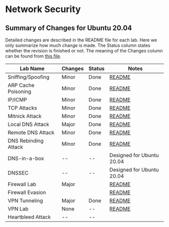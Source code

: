 # Network Security

## Summary of Changes for Ubuntu 20.04

Detailed changes are described in the README file for each lab.
Here we only summarize how much change is made.
The Status column states whether the revision is finished or not.
The meaning of the Changes column can be found from
[this file](../common-files/category_of_revision.md).

| Lab Name | Changes | Status |  Notes |
| ---      | ---     | ---    |  ---   |
| Sniffing/Spoofing   | Minor | Done | [README](Sniffing_Spoofing/README.md)|
| ARP Cache Poisoning | Minor | Done | [README](ARP_Attack/README.md)|
| IP/ICMP             | Minor | Done | [README](IP_Attacks/README.md)| 
| TCP Attacks         | Minor | Done | [README](TCP_Attacks/README.md)|
| Mitnick Attack      | Minor | Done | [README](Mitnick_Attack/README.md)| 
| Local DNS Attack    | Major | Done | [README](DNS_Local/README.md)|
| Remote DNS Attack   | Minor | Done | [README](DNS_Remote/README.md)|
| DNS Rebinding Attack| Minor | Done | [README](DNS_Rebinding/README.md)|
| DNS-in-a-box        |  --   | --   | Designed for Ubuntu 20.04 |
| DNSSEC              |  --   | --   | Designed for Ubuntu 20.04 |
| Firewall Lab        | Major |      | [README](Firewall/README.md)|
| Firewall Evasion    |       |      | [README](Firewall_VPN/README.md) |
| VPN Tunneling       | Major | Done | [README](VPN_Tunnel/README.md) |
| VPN Lab             | None  | --   | [README](VPN/README.md)|
| Heartbleed Attack   |  --   | --   |                        |
